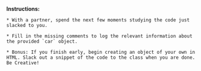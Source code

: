 **Instructions:**

    * With a partner, spend the next few moments studying the code just slacked to you. 

    * Fill in the missing comments to log the relevant information about the provided `car` object.

    * Bonus: If you finish early, begin creating an object of your own in HTML. Slack out a snippet of the code to the class when you are done. Be Creative!


